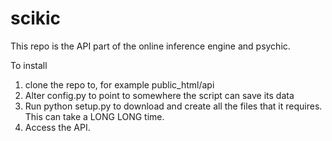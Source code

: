 # scikic

This repo is the API part of the online inference engine and psychic.

To install
<ol>
<li>clone the repo to, for example public_html/api
<li>Alter config.py to point to somewhere the script can save its data
<li>Run python setup.py to download and create all the files that it requires. This can take a LONG LONG time.
<li>Access the API.
